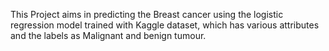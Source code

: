 This Project aims in predicting the Breast cancer using the logistic regression model trained with Kaggle dataset, which has various attributes and the labels as Malignant and benign tumour.
